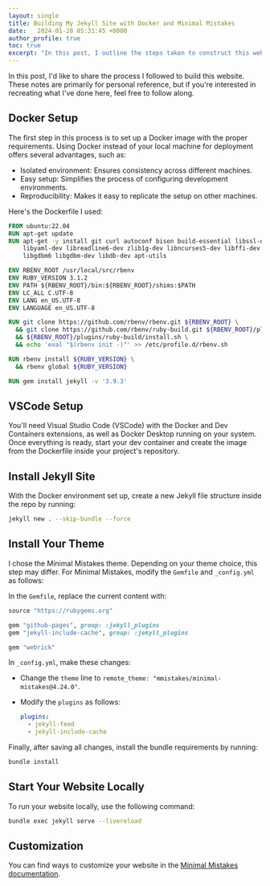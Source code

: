 ```yaml
---
layout: single
title: Building My Jekyll Site with Docker and Minimal Mistakes
date:   2024-01-28 05:31:45 +0000
author_profile: true
toc: true
excerpt: "In this post, I outline the steps taken to construct this website, serving mainly as a personal record. However, those interested in replicating this site's setup are welcome to use this guide as a reference."
---
```

In this post, I'd like to share the process I followed to build this website. These notes are primarily for personal reference, but if you're interested in recreating what I've done here, feel free to follow along.

## Docker Setup
The first step in this process is to set up a Docker image with the proper requirements. Using Docker instead of your local machine for deployment offers several advantages, such as:

- Isolated environment: Ensures consistency across different machines.
- Easy setup: Simplifies the process of configuring development environments.
- Reproducibility: Makes it easy to replicate the setup on other machines.

Here's the Dockerfile I used:

```Dockerfile
FROM ubuntu:22.04
RUN apt-get update
RUN apt-get -y install git curl autoconf bison build-essential libssl-dev 
    libyaml-dev libreadline6-dev zlib1g-dev libncurses5-dev libffi-dev 
    libgdbm6 libgdbm-dev libdb-dev apt-utils

ENV RBENV_ROOT /usr/local/src/rbenv
ENV RUBY_VERSION 3.1.2
ENV PATH ${RBENV_ROOT}/bin:${RBENV_ROOT}/shims:$PATH
ENV LC_ALL C.UTF-8
ENV LANG en_US.UTF-8
ENV LANGUAGE en_US.UTF-8

RUN git clone https://github.com/rbenv/rbenv.git ${RBENV_ROOT} \
  && git clone https://github.com/rbenv/ruby-build.git ${RBENV_ROOT}/plugins/ruby-build \
  && ${RBENV_ROOT}/plugins/ruby-build/install.sh \
  && echo 'eval "$(rbenv init -)"' >> /etc/profile.d/rbenv.sh

RUN rbenv install ${RUBY_VERSION} \
  && rbenv global ${RUBY_VERSION}

RUN gem install jekyll -v '3.9.3'
```

## VSCode Setup
You'll need Visual Studio Code (VSCode) with the Docker and Dev Containers extensions, as well as Docker Desktop running on your system. Once everything is ready, start your dev container and create the image from the Dockerfile inside your project's repository.

## Install Jekyll Site
With the Docker environment set up, create a new Jekyll file structure inside the repo by running:

```bash
jekyll new . --skip-bundle --force
```

## Install Your Theme
I chose the Minimal Mistakes theme. Depending on your theme choice, this step may differ. For Minimal Mistakes, modify the `Gemfile` and `_config.yml` as follows:

In the `Gemfile`, replace the current content with:

```ruby
source "https://rubygems.org"

gem "github-pages", group: :jekyll_plugins
gem "jekyll-include-cache", group: :jekyll_plugins

gem "webrick"
```

In `_config.yml`, make these changes:
- Change the `theme` line to `remote_theme: "mmistakes/minimal-mistakes@4.24.0"`.
- Modify the `plugins` as follows:

  ```yaml
  plugins:
    - jekyll-feed
    - jekyll-include-cache
  ```

Finally, after saving all changes, install the bundle requirements by running:

```bash
bundle install
```

## Start Your Website Locally
To run your website locally, use the following command:

```bash
bundle exec jekyll serve --livereload
```

## Customization
You can find ways to customize your website in the [Minimal Mistakes documentation](https://mmistakes.github.io/minimal-mistakes/).







